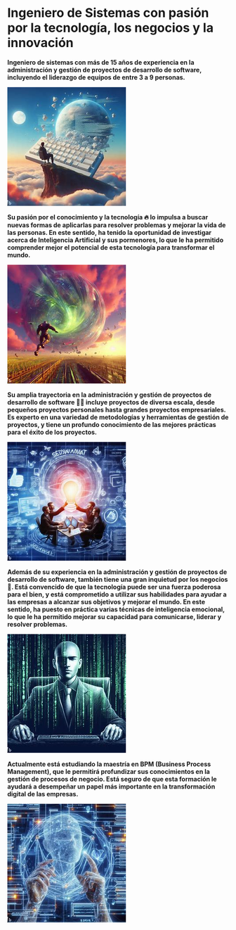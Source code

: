 # Ingeniero de Sistemas con pasión por la tecnología, los negocios y la innovación

**Ingeniero de sistemas con más de 15 años de experiencia en la administración y gestión de proyectos de desarrollo de software, incluyendo el liderazgo de equipos de entre 3 a 9 personas.**

**![Ilustración de un ingeniero de software trabajando en un ordenador](./assets/img/programador.jpeg)**

**Su pasión por el conocimiento y la tecnología 🔥 lo impulsa a buscar nuevas formas de aplicarlas para resolver problemas y mejorar la vida de las personas. En este sentido, ha tenido la oportunidad de investigar acerca de Inteligencia Artificial y sus pormenores, lo que le ha permitido comprender mejor el potencial de esta tecnología para transformar el mundo.**

**![Ilustración de un robot](./assets/img/robot.jpeg)**

**Su amplia trayectoria en la administración y gestión de proyectos de desarrollo de software 👨‍💻 incluye proyectos de diversa escala, desde pequeños proyectos personales hasta grandes proyectos empresariales. Es experto en una variedad de metodologías y herramientas de gestión de proyectos, y tiene un profundo conocimiento de las mejores prácticas para el éxito de los proyectos.**

**![Ilustración de un equipo de trabajo de desarrollo de software](./assets/img/equipo.jpeg)**

**Además de su experiencia en la administración y gestión de proyectos de desarrollo de software, también tiene una gran inquietud por los negocios 🚀. Está convencido de que la tecnología puede ser una fuerza poderosa para el bien, y está comprometido a utilizar sus habilidades para ayudar a las empresas a alcanzar sus objetivos y mejorar el mundo. En este sentido, ha puesto en práctica varias técnicas de inteligencia emocional, lo que le ha permitido mejorar su capacidad para comunicarse, liderar y resolver problemas.**

**![Ilustración de un empresario](./assets/img/empresario.jpeg)**

**Actualmente está estudiando la maestría en BPM (Business Process Management), que le permitirá profundizar sus conocimientos en la gestión de procesos de negocio. Está seguro de que esta formación le ayudará a desempeñar un papel más importante en la transformación digital de las empresas.**

**![Ilustración de un diagrama de flujo](./assets/img/holosoftware.jpeg)**
